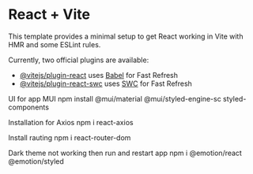 # React + Vite

This template provides a minimal setup to get React working in Vite with HMR and some ESLint rules.

Currently, two official plugins are available:

- [@vitejs/plugin-react](https://github.com/vitejs/vite-plugin-react/blob/main/packages/plugin-react/README.md) uses [Babel](https://babeljs.io/) for Fast Refresh
- [@vitejs/plugin-react-swc](https://github.com/vitejs/vite-plugin-react-swc) uses [SWC](https://swc.rs/) for Fast Refresh

UI for app MUI
npm install @mui/material @mui/styled-engine-sc styled-components

Installation for Axios
npm i react-axios

Install rauting
npm i react-router-dom

Dark theme not working then run and restart app
 npm i @emotion/react @emotion/styled